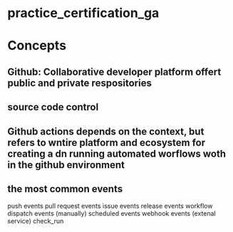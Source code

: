 # practice_certification_ga
# Concepts
## Github: Collaborative developer platform offert public and private respositories
## source code control
## Github actions depends on the context, but refers to wntire platform and ecosystem for creating a dn running automated worflows woth in the github environment
## the most common events
push events
pull request events
issue events
release events
workflow dispatch events (manually)
scheduled events
webhook events (extenal service)
check_run
